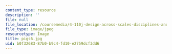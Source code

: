 ```yaml
---
content_type: resource
description: ''
file: null
file_location: /coursemedia/4-110j-design-across-scales-disciplines-and-problem-contexts-spring-2013/b0f3268387b0b9c4fd10e2759dcf3dd6_pigs6.jpg
file_type: image/jpeg
resourcetype: Image
title: pigs6.jpg
uid: b0f32683-87b0-b9c4-fd10-e2759dcf3dd6
---
```


